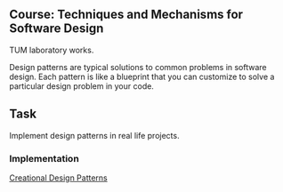 ## Course: Techniques and Mechanisms for Software Design
TUM laboratory works.

Design patterns are typical solutions to common problems
in software design. Each pattern is like a blueprint
that you can customize to solve a particular
design problem in your code.

## Task

Implement design patterns in real life projects.

### Implementation
[Creational Design Patterns](https://github.com/dgaponcic/design_patterns/tree/master/creational_DP)
